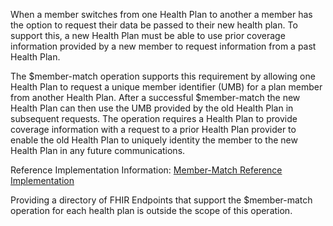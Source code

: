 When a member switches from one Health Plan to another a member has the option to request their data be passed to their new health plan.  To support this, a new Health Plan must be able to use prior coverage information provided by a new member to request information from a past Health Plan.  

The $member-match operation supports this requirement by allowing one Health Plan to request a unique member identifier (UMB) for a plan member from another Health Plan.  After a successful $member-match the new Health Plan can then use the UMB provided by the old Health Plan in subsequent requests.  The operation requires a Health Plan to provide coverage information with a request to a prior Health Plan provider to enable the old Health Plan to uniquely identity the member to the new Health Plan in any future communications.

Reference Implementation Information: [Member-Match Reference Implementation](https://confluence.hl7.org/display/DVP/Member-Match+Reference+Implementation)

Providing a directory of FHIR Endpoints that support the $member-match operation for each health plan is outside the scope of this operation.
